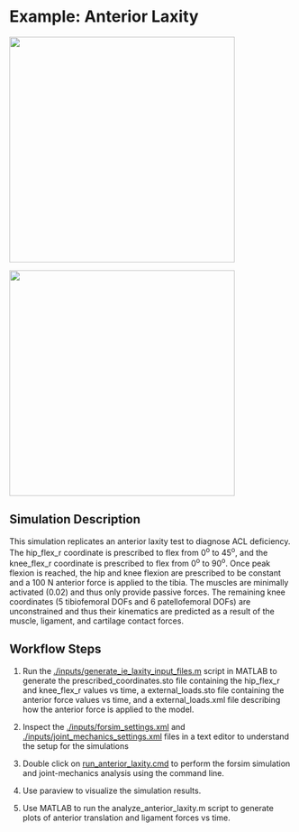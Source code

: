 # Example: Anterior Laxity
[<img src="https://pbs.twimg.com/media/DX1r43jX4AAl0dk?format=jpg&name=small" width="400">](https://twitter.com/healthcrib_fdt/status/972051732414033920)

[<img src="https://img.youtube.com/vi/IdnBKv38EEQ/0.jpg" width="400">](https://www.youtube.com/watch?v=IdnBKv38EEQ&t=7s)

## Simulation Description
This simulation replicates an anterior laxity test to diagnose ACL deficiency. The hip_flex_r coordinate is prescribed to flex from 0<sup>o</sup> to 45<sup>o</sup>, and the knee_flex_r coordinate is prescribed to flex from 0<sup>o</sup> to 90<sup>o</sup>. Once peak flexion is reached, the hip and knee flexion are prescribed to be constant and a 100 N anterior force is applied to the tibia. The muscles are minimally activated (0.02) and thus only provide passive forces. The remaining knee coordinates (5 tibiofemoral DOFs and 6 patellofemoral DOFs) are unconstrained and thus their kinematics are predicted as a result of the muscle, ligament, and cartilage contact forces. 

## Workflow Steps
1) Run the [./inputs/generate_ie_laxity_input_files.m](inputs/generate_ie_laxity_input_files.m) script in MATLAB to generate the prescribed_coordinates.sto file containing the hip_flex_r and knee_flex_r values vs time, a external_loads.sto file containing the anterior force values vs time, and a external_loads.xml file describing how the anterior force is applied to the model. 

2) Inspect the [./inputs/forsim_settings.xml](inputs/forsim_settings.xml) and [./inputs/joint_mechanics_settings.xml](inputs/joint_mechanics_settings.xml) files in a text editor to understand the setup for the simulations

3) Double click on [run_anterior_laxity.cmd](./inputs/joint_mechanics_settings.xml) to perform the forsim simulation and joint-mechanics analysis using the command line. 

4) Use paraview to visualize the simulation results.

5) Use MATLAB to run the analyze_anterior_laxity.m script to generate plots of anterior translation and ligament forces vs time.  
